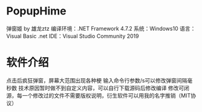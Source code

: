 # PopupHime
弹窗姬 by 雄龙ztz
编译环境：.NET Framework 4.7.2
系统：Windows10
语言：Visual Basic .net
IDE：Visual Studio Community 2019
# 软件介绍
点击后疯狂弹窗，屏幕大范围出现各种梗
输入命令行参数/s可以修改弹窗间隔毫秒数
技术原因暂时做不到自定义内容，可以自行下载源码后修改编译
修改可闭源，每一个修改过的文件不需要版权说明，衍生软件可以用我的名字推销（MIT协议）
